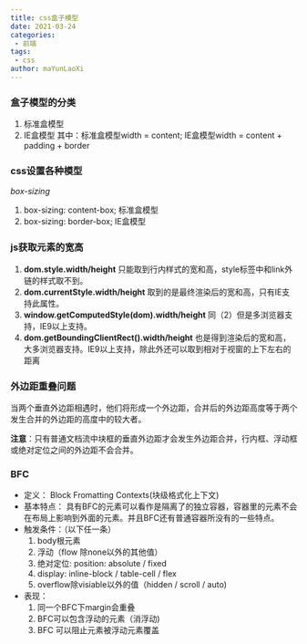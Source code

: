 ```yaml
---
title: css盒子模型
date: 2021-03-24
categories:
 - 前端
tags:
 - css
author: maYunLaoXi
---
```


### 盒子模型的分类
  1. 标准盒模型
  2. IE盒模型
  其中：标准盒模型width = content; IE盒模型width = content + padding + border

### css设置各种模型

  *box-sizing*
  1. box-sizing: content-box; 标准盒模型
  2. box-sizing: border-box; IE盒模型

### js获取元素的宽高
  1. **dom.style.width/height** 只能取到行内样式的宽和高，style标签中和link外链的样式取不到。
  2. **dom.currentStyle.width/height** 取到的是最终渲染后的宽和高，只有IE支持此属性。
  3. **window.getComputedStyle(dom).width/height** 同（2）但是多浏览器支持，IE9以上支持。
  4. **dom.getBoundingClientRect().width/height** 也是得到渲染后的宽和高，大多浏览器支持。IE9以上支持，除此外还可以取到相对于视窗的上下左右的距离

### 外边距重叠问题

当两个垂直外边距相遇时，他们将形成一个外边距，合并后的外边距高度等于两个发生合并的外边距的高度中的较大者。

**注意**：只有普通文档流中块框的垂直外边距才会发生外边距合并，行内框、浮动框或绝对定位之间的外边距不会合并。

### BFC
* 定义： Block Fromatting Contexts(块级格式化上下文)
* 基本特点： 具有BFC的元素可以看作是隔离了的独立容器，容器里的元素不会在布局上影响到外面的元素。并且BFC还有普通容器所没有的一些特点。
* 触发条件：（以下任一条）
  1. body根元素
  2. 浮动（flow 除none以外的其他值）
  3. 绝对定位: position: absolute / fixed
  4. display: inline-block / table-cell / flex
  5. overflow除visiable以外的值（hidden / scroll / auto)
* 表现：
  1. 同一个BFC下margin会重叠
  2. BFC可以包含浮动的元素（消浮动)
  3.  BFC 可以阻止元素被浮动元素覆盖